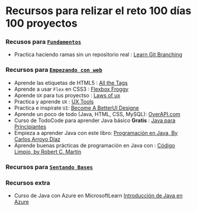 # Recursos para relizar el reto 100 días 100 proyectos

### Recusos para <a href="https://github.com/xVrzBx/100Days100Proyects/tree/main?tab=readme-ov-file#fundamentos">`Fundamentos`</a>

- Practica haciendo ramas sin un repositorio real : <a href="https://learngitbranching.js.org/?locale=es_ES"> Learn Git Branching</a>
  
### Recursos para <a href="https://github.com/xVrzBx/100Days100Proyects/tree/main?tab=readme-ov-file#empezando-con-web">`Empezando con web`</a>
- Aprende las etiquetas de HTML5 : <a href="https://allthetags.com/">All the Tags</a>
- Aprende a usar `Flex` en CSS3 : <a href="https://flexboxfroggy.com/#es">Flexbox Froggy</a>
- Aprende `UX` para tus proyectso : <a href="https://lawsofux.com/">Laws of ux</a>
- Practica y aprende `UX` : <a href="https://uxtools.co/">UX Tools</a>
- Practica e inspirate `UI`: <a href="https://www.uicoach.io/">Become A BetterUI Designe</a>
- Aprende un poco de todo (Java, HTML, CSS, MySQL): <a href="https://overapi.com/">OverAPI.com</a>
- Curso de TodoCode para aprender Java básico <strong>Gratis</strong> : <a href = "https://todocodeacademy.com/course/java-para-principiantes/" >Java para Principiantes</a>
- Empieza a aprender Java con este libro: <a href="https://github.com/xVrzBx/100Days100Proyects/blob/main/RESOURCES/JavaBooks/3%20Programaci%C3%B3n%20en%20Java%2C%20Vol.%203%20by%20Carlos%20Arroyo%20D%C3%ADaz.pdf"> Programación en Java, By Carlos Arroyo Díaz</a>
- Aprende buenas prácticas de programación en Java con : <a href="https://github.com/xVrzBx/100Days100Proyects/blob/main/RESOURCES/JavaBooks/Codigo_Limpio__PDFDrive_.pdf">Código Limpio, by Robert C. Martin</a>

### Recursos para <a href="https://github.com/xVrzBx/100Days100Proyects/tree/main?tab=readme-ov-file#sentando-bases">`Sentando Bases`</a>


### Recursos extra 
- Curso de Java con Azure en MicrosoftLearn <a href = "https://learn.microsoft.com/es-es/training/modules/intro-to-java-azure/" >Introducción de Java en Azure</a>
